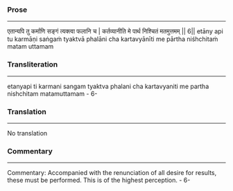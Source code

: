 ### Prose 
 --- 
एतान्यपि तु कर्माणि सङ्गं त्यक्त्वा फलानि च |
कर्तव्यानीति मे पार्थ निश्चितं मतमुत्तमम् || 6||
etāny api tu karmāṇi saṅgaṁ tyaktvā phalāni cha
kartavyānīti me pārtha niśhchitaṁ matam uttamam

### Transliteration 
 --- 
etanyapi ti karmani sangam tyaktva phalani cha kartavyaniti me partha nishchitam matamuttamam - 6-

### Translation 
 --- 
No translation

### Commentary 
 --- 
Commentary: Accompanied with the renunciation of all desire for results, these must be performed. This is of the highest perception. - 6-